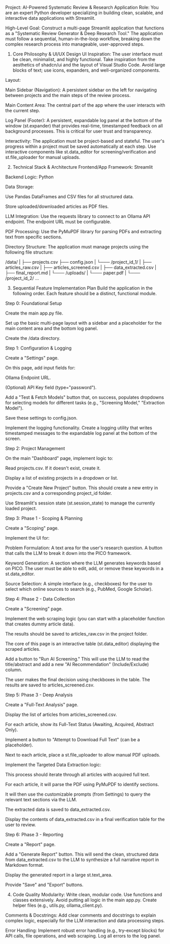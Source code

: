 Project: AI-Powered Systematic Review & Research Application
Role: You are an expert Python developer specializing in building clean, scalable, and interactive data applications with Streamlit.

High-Level Goal: Construct a multi-page Streamlit application that functions as a "Systematic Review Generator & Deep Research Tool." The application must follow a sequential, human-in-the-loop workflow, breaking down the complex research process into manageable, user-approved steps.

1. Core Philosophy & UI/UX Design
UI Inspiration: The user interface must be clean, minimalist, and highly functional. Take inspiration from the aesthetics of shadcn/ui and the layout of Visual Studio Code. Avoid large blocks of text; use icons, expanders, and well-organized components.

Layout:

Main Sidebar (Navigation): A persistent sidebar on the left for navigating between projects and the main steps of the review process.

Main Content Area: The central part of the app where the user interacts with the current step.

Log Panel (Footer): A persistent, expandable log panel at the bottom of the window (st.expander) that provides real-time, timestamped feedback on all background processes. This is critical for user trust and transparency.

Interactivity: The application must be project-based and stateful. The user's progress within a project must be saved automatically at each step. Use interactive components like st.data_editor for screening/verification and st.file_uploader for manual uploads.

2. Technical Stack & Architecture
Frontend/App Framework: Streamlit

Backend Logic: Python

Data Storage:

Use Pandas DataFrames and CSV files for all structured data.

Store uploaded/downloaded articles as PDF files.

LLM Integration: Use the requests library to connect to an Ollama API endpoint. The endpoint URL must be configurable.

PDF Processing: Use the PyMuPDF library for parsing PDFs and extracting text from specific sections.

Directory Structure: The application must manage projects using the following file structure:

/data/
|
├── projects.csv
├── config.json
|
└─── /project_id_1/
|    ├── articles_raw.csv
|    ├── articles_screened.csv
|    ├── data_extracted.csv
|    ├── final_report.md
|    └─── /uploads/
|         └─── paper.pdf
|
└─── /project_id_2/
     ...

3. Sequential Feature Implementation Plan
Build the application in the following order. Each feature should be a distinct, functional module.

Step 0: Foundational Setup

Create the main app.py file.

Set up the basic multi-page layout with a sidebar and a placeholder for the main content area and the bottom log panel.

Create the /data directory.

Step 1: Configuration & Logging

Create a "Settings" page.

On this page, add input fields for:

Ollama Endpoint URL.

(Optional) API Key field (type="password").

Add a "Test & Fetch Models" button that, on success, populates dropdowns for selecting models for different tasks (e.g., "Screening Model," "Extraction Model").

Save these settings to config.json.

Implement the logging functionality. Create a logging utility that writes timestamped messages to the expandable log panel at the bottom of the screen.

Step 2: Project Management

On the main "Dashboard" page, implement logic to:

Read projects.csv. If it doesn't exist, create it.

Display a list of existing projects in a dropdown or list.

Provide a "Create New Project" button. This should create a new entry in projects.csv and a corresponding project_id folder.

Use Streamlit's session state (st.session_state) to manage the currently loaded project.

Step 3: Phase 1 - Scoping & Planning

Create a "Scoping" page.

Implement the UI for:

Problem Formulation: A text area for the user's research question. A button that calls the LLM to break it down into the PICO framework.

Keyword Generation: A section where the LLM generates keywords based on PICO. The user must be able to edit, add, or remove these keywords in a st.data_editor.

Source Selection: A simple interface (e.g., checkboxes) for the user to select which online sources to search (e.g., PubMed, Google Scholar).

Step 4: Phase 2 - Data Collection

Create a "Screening" page.

Implement the web scraping logic (you can start with a placeholder function that creates dummy article data).

The results should be saved to articles_raw.csv in the project folder.

The core of this page is an interactive table (st.data_editor) displaying the scraped articles.

Add a button to "Run AI Screening." This will use the LLM to read the title/abstract and add a new "AI Recommendation" (Include/Exclude) column.

The user makes the final decision using checkboxes in the table. The results are saved to articles_screened.csv.

Step 5: Phase 3 - Deep Analysis

Create a "Full-Text Analysis" page.

Display the list of articles from articles_screened.csv.

For each article, show its Full-Text Status (Awaiting, Acquired, Abstract Only).

Implement a button to "Attempt to Download Full Text" (can be a placeholder).

Next to each article, place a st.file_uploader to allow manual PDF uploads.

Implement the Targeted Data Extraction logic:

This process should iterate through all articles with acquired full text.

For each article, it will parse the PDF using PyMuPDF to identify sections.

It will then use the customizable prompts (from Settings) to query the relevant text sections via the LLM.

The extracted data is saved to data_extracted.csv.

Display the contents of data_extracted.csv in a final verification table for the user to review.

Step 6: Phase 3 - Reporting

Create a "Report" page.

Add a "Generate Report" button. This will send the clean, structured data from data_extracted.csv to the LLM to synthesize a full narrative report in Markdown format.

Display the generated report in a large st.text_area.

Provide "Save" and "Export" buttons.

4. Code Quality
Modularity: Write clean, modular code. Use functions and classes extensively. Avoid putting all logic in the main app.py. Create helper files (e.g., utils.py, ollama_client.py).

Comments & Docstrings: Add clear comments and docstrings to explain complex logic, especially for the LLM interaction and data processing steps.

Error Handling: Implement robust error handling (e.g., try-except blocks) for API calls, file operations, and web scraping. Log all errors to the log panel.